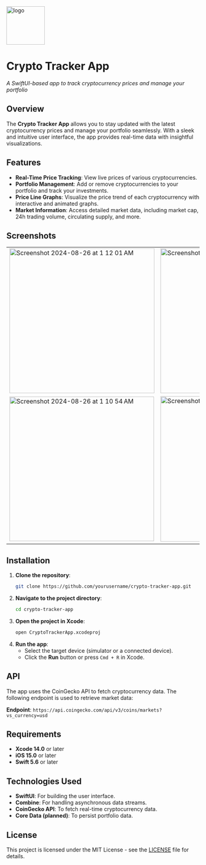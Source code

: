<img src="https://github.com/user-attachments/assets/ff395892-ced5-4cf6-820c-25d1d3ec3fe8" alt="logo" width="100"/> 

# Crypto Tracker App



*A SwiftUI-based app to track cryptocurrency prices and manage your portfolio*

## Overview

The **Crypto Tracker App** allows you to stay updated with the latest cryptocurrency prices and manage your portfolio seamlessly. With a sleek and intuitive user interface, the app provides real-time data with insightful visualizations.

## Features

- **Real-Time Price Tracking**: View live prices of various cryptocurrencies.
- **Portfolio Management**: Add or remove cryptocurrencies to your portfolio and track your investments.
- **Price Line Graphs**: Visualize the price trend of each cryptocurrency with interactive and animated graphs.
- **Market Information**: Access detailed market data, including market cap, 24h trading volume, circulating supply, and more.


## Screenshots

<table border="0">
  <tr>
    <td><img width="378" alt="Screenshot 2024-08-26 at 1 12 01 AM" src="https://github.com/user-attachments/assets/fdb445f1-225d-4e8b-8f60-8276875e623b"></td>
    <td><img width="378" alt="Screenshot 2024-08-26 at 1 10 28 AM" src="https://github.com/user-attachments/assets/cd3a63c5-fe3f-4118-9e09-506c86aaa587"></td>
    <td><img width="375" alt="Screenshot 2024-08-26 at 1 09 51 AM" src="https://github.com/user-attachments/assets/117b9739-428b-4358-b6ad-b4309b616b5a"></td>
  </tr>
  <tr>
    <td><img width="377" alt="Screenshot 2024-08-26 at 1 10 54 AM" src="https://github.com/user-attachments/assets/31d35353-ccdd-4282-a2da-d819072c75f8"></td>
    <td><img width="379" alt="Screenshot 2024-08-26 at 1 10 12 AM" src="https://github.com/user-attachments/assets/27479088-4d5b-4634-a8f8-463902614535"></td>
    <td><img width="383" alt="Screenshot 2024-08-26 at 1 16 50 AM" src="https://github.com/user-attachments/assets/e0d8e7eb-3b18-43da-8c84-240e726d2f73"></td>
  </tr>
</table>


## Installation

1. **Clone the repository**:
   ```bash
   git clone https://github.com/yourusername/crypto-tracker-app.git

2. **Navigate to the project directory**:
   ```bash
   cd crypto-tracker-app
   
3. **Open the project in Xcode**:
   ```bash
   open CryptoTrackerApp.xcodeproj
   
4. **Run the app**:
   - Select the target device (simulator or a connected device).
   - Click the **Run** button or press `Cmd + R` in Xcode.
  
## API

  The app uses the CoinGecko API to fetch cryptocurrency data. The following endpoint is used to retrieve market data:

   **Endpoint**: `https://api.coingecko.com/api/v3/coins/markets?vs_currency=usd`


## Requirements

  - **Xcode 14.0** or later
  - **iOS 15.0** or later
  - **Swift 5.6** or later

## Technologies Used

- **SwiftUI**: For building the user interface.
- **Combine**: For handling asynchronous data streams.
- **CoinGecko API**: To fetch real-time cryptocurrency data.
- **Core Data (planned)**: To persist portfolio data.

## License

This project is licensed under the MIT License - see the [LICENSE](https://github.com/prakashrohan/CryptoApp/blob/main/MIT%20License) file for details.




